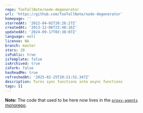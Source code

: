 ```yaml
---
repo: TooTallNate/node-degenerator
url: 'https://github.com/TooTallNate/node-degenerator'
homepage: ''
starredAt: '2022-04-02T20:26:27Z'
createdAt: '2013-12-06T23:48:16Z'
updatedAt: '2024-09-17T03:38:07Z'
language: null
license: NA
branch: master
stars: 20
isPublic: true
isTemplate: false
isArchived: true
isFork: false
hasReadMe: true
refreshedAt: '2025-02-25T20:21:52.347Z'
description: Turns sync functions into async functions
tags: []
---
```


**Note:** The code that used to be here now lives in the [`proxy-agents` monorepo](https://github.com/TooTallNate/proxy-agents/tree/main/packages/degenerator).

